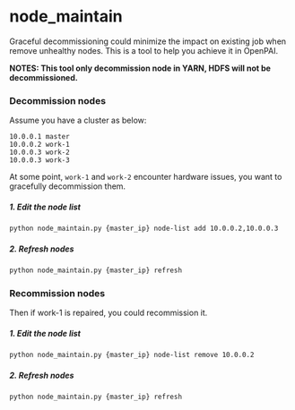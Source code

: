 # node_maintain

Graceful decommissioning could minimize the impact on existing job when remove unhealthy nodes. 
This is a tool to help you achieve it in OpenPAI. 

**NOTES: This tool only decommission node in YARN, HDFS will not be decommissioned.**



### Decommission nodes

Assume you have a cluster as below:
```
10.0.0.1 master
10.0.0.2 work-1
10.0.0.3 work-2
10.0.0.3 work-3
```

At some point, `work-1` and `work-2` encounter hardware issues, you want to gracefully decommission them.

##### 1. Edit the node list

```bash
python node_maintain.py {master_ip} node-list add 10.0.0.2,10.0.0.3
```

##### 2. Refresh nodes

```bash
python node_maintain.py {master_ip} refresh
```

### Recommission nodes

Then if work-1 is repaired, you could recommission it.

##### 1. Edit the node list

```bash
python node_maintain.py {master_ip} node-list remove 10.0.0.2
```

##### 2. Refresh nodes

```bash
python node_maintain.py {master_ip} refresh
```

